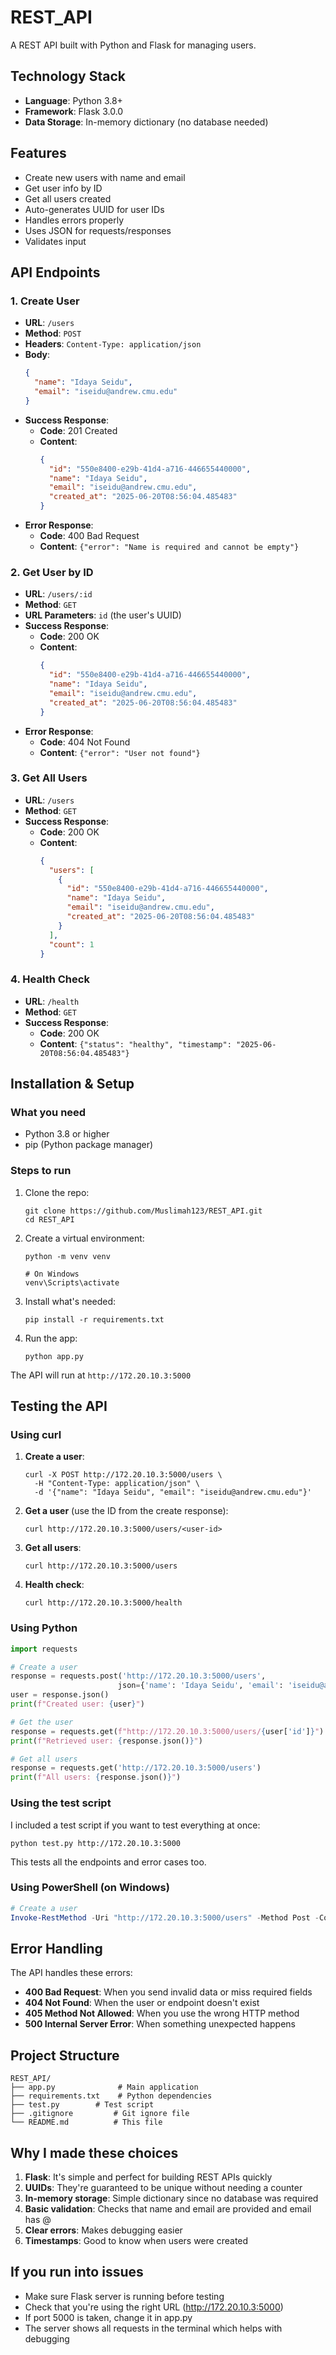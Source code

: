 # REST_API
A REST API built with Python and Flask for managing users.

## Technology Stack

- **Language**: Python 3.8+
- **Framework**: Flask 3.0.0
- **Data Storage**: In-memory dictionary (no database needed)

## Features

- Create new users with name and email
- Get user info by ID
- Get all users created
- Auto-generates UUID for user IDs
- Handles errors properly
- Uses JSON for requests/responses
- Validates input

## API Endpoints

### 1. Create User
- **URL**: `/users`
- **Method**: `POST`
- **Headers**: `Content-Type: application/json`
- **Body**:
  ```json
  {
    "name": "Idaya Seidu",
    "email": "iseidu@andrew.cmu.edu"
  }
  ```
- **Success Response**: 
  - **Code**: 201 Created
  - **Content**:
    ```json
    {
      "id": "550e8400-e29b-41d4-a716-446655440000",
      "name": "Idaya Seidu",
      "email": "iseidu@andrew.cmu.edu",
      "created_at": "2025-06-20T08:56:04.485483"
    }
    ```
- **Error Response**:
  - **Code**: 400 Bad Request
  - **Content**: `{"error": "Name is required and cannot be empty"}`

### 2. Get User by ID
- **URL**: `/users/:id`
- **Method**: `GET`
- **URL Parameters**: `id` (the user's UUID)
- **Success Response**:
  - **Code**: 200 OK
  - **Content**:
    ```json
    {
      "id": "550e8400-e29b-41d4-a716-446655440000",
      "name": "Idaya Seidu",
      "email": "iseidu@andrew.cmu.edu",
      "created_at": "2025-06-20T08:56:04.485483"
    }
    ```
- **Error Response**:
  - **Code**: 404 Not Found
  - **Content**: `{"error": "User not found"}`

### 3. Get All Users
- **URL**: `/users`
- **Method**: `GET`
- **Success Response**:
  - **Code**: 200 OK
  - **Content**:
    ```json
    {
      "users": [
        {
          "id": "550e8400-e29b-41d4-a716-446655440000",
          "name": "Idaya Seidu",
          "email": "iseidu@andrew.cmu.edu",
          "created_at": "2025-06-20T08:56:04.485483"
        }
      ],
      "count": 1
    }
    ```

### 4. Health Check 
- **URL**: `/health`
- **Method**: `GET`
- **Success Response**:
  - **Code**: 200 OK
  - **Content**: `{"status": "healthy", "timestamp": "2025-06-20T08:56:04.485483"}`

## Installation & Setup

### What you need
- Python 3.8 or higher
- pip (Python package manager)

### Steps to run

1. Clone the repo:
   ```
   git clone https://github.com/Muslimah123/REST_API.git
   cd REST_API
   ```

2. Create a virtual environment:
   ```
   python -m venv venv
   
   # On Windows
   venv\Scripts\activate
   ```

3. Install what's needed:
   ```
   pip install -r requirements.txt
   ```

4. Run the app:
   ```
   python app.py
   ```

The API will run at `http://172.20.10.3:5000`

## Testing the API

### Using curl

1. **Create a user**:
   ```
   curl -X POST http://172.20.10.3:5000/users \
     -H "Content-Type: application/json" \
     -d '{"name": "Idaya Seidu", "email": "iseidu@andrew.cmu.edu"}'
   ```

2. **Get a user** (use the ID from the create response):
   ```
   curl http://172.20.10.3:5000/users/<user-id>
   ```

3. **Get all users**:
   ```
   curl http://172.20.10.3:5000/users
   ```

4. **Health check**:
   ```
   curl http://172.20.10.3:5000/health
   ```

### Using Python

```python
import requests

# Create a user
response = requests.post('http://172.20.10.3:5000/users', 
                        json={'name': 'Idaya Seidu', 'email': 'iseidu@andrew.cmu.edu'})
user = response.json()
print(f"Created user: {user}")

# Get the user
response = requests.get(f"http://172.20.10.3:5000/users/{user['id']}")
print(f"Retrieved user: {response.json()}")

# Get all users
response = requests.get('http://172.20.10.3:5000/users')
print(f"All users: {response.json()}")
```

### Using the test script

I included a test script if you want to test everything at once:

```
python test.py http://172.20.10.3:5000
```

This tests all the endpoints and error cases too.

### Using PowerShell (on Windows)

```powershell
# Create a user
Invoke-RestMethod -Uri "http://172.20.10.3:5000/users" -Method Post -ContentType "application/json" -Body '{"name": "Idaya Seidu", "email": "iseidu@andrew.cmu.edu"}'
```

## Error Handling

The API handles these errors:

- **400 Bad Request**: When you send invalid data or miss required fields
- **404 Not Found**: When the user or endpoint doesn't exist
- **405 Method Not Allowed**: When you use the wrong HTTP method
- **500 Internal Server Error**: When something unexpected happens

## Project Structure

```
REST_API/
├── app.py              # Main application
├── requirements.txt    # Python dependencies
├── test.py        # Test script
├── .gitignore         # Git ignore file
└── README.md          # This file
```

## Why I made these choices

1. **Flask**: It's simple and perfect for building REST APIs quickly
2. **UUIDs**: They're guaranteed to be unique without needing a counter
3. **In-memory storage**: Simple dictionary since no database was required
4. **Basic validation**: Checks that name and email are provided and email has @
5. **Clear errors**: Makes debugging easier
6. **Timestamps**: Good to know when users were created

## If you run into issues

- Make sure Flask server is running before testing
- Check that you're using the right URL (http://172.20.10.3:5000)
- If port 5000 is taken, change it in app.py
- The server shows all requests in the terminal which helps with debugging